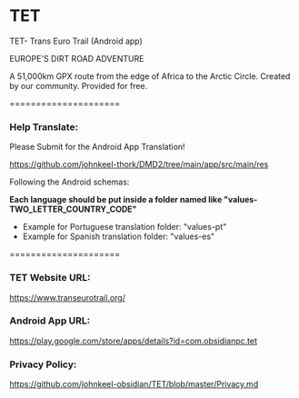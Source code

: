 # TET
TET- Trans Euro Trail (Android app)

EUROPE'S DIRT ROAD ADVENTURE

A 51,000km GPX route from the edge of Africa to the Arctic Circle.
Created by our community.
Provided for free.


=====================


### Help Translate:

Please Submit for the Android App Translation!

https://github.com/johnkeel-thork/DMD2/tree/main/app/src/main/res


Following the Android schemas:

**Each language should be put inside a folder named like "values-TWO_LETTER_COUNTRY_CODE"**

- Example for Portuguese translation folder: "values-pt"
- Example for Spanish translation folder: "values-es"



=====================


### TET Website URL:
https://www.transeurotrail.org/


### Android App URL:
https://play.google.com/store/apps/details?id=com.obsidianpc.tet

    
### Privacy Policy:
https://github.com/johnkeel-obsidian/TET/blob/master/Privacy.md
